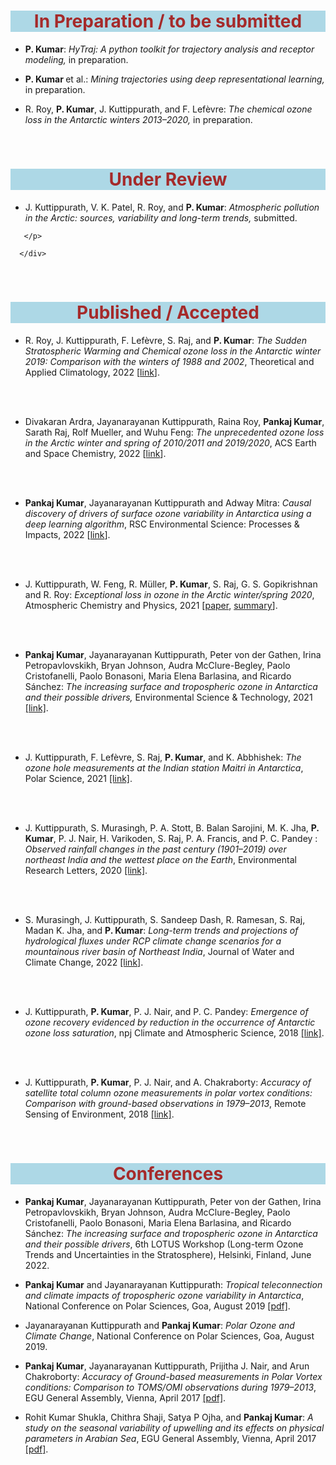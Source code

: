 <!--
.. title: publications
.. slug: paper
.. date: 2020-05-04 20:18:18 UTC
.. tags:
.. category:
.. link:
.. description:
.. type: text
.. hidetitle: True
-->

<style type="text/css">
  p a{
  text-decoration: underline;
}
</style>


<!--For Altmetric badges-->
<script type='text/javascript' src='https://d1bxh8uas1mnw7.cloudfront.net/assets/embed.js'></script>
	
<!--For Dimensions badges-->
<script async src="https://badge.dimensions.ai/badge.js" charset="utf-8"></script>


<h1 style="background-color: #ADD8E6; color:#A52A2A" align='center'>In Preparation / to be submitted</h1>

<div class="card-deck">
  <div class="card">
    <div class="card-body">
      <p class="card-text" align='left'>

<ul>

<li>
<p><strong>P. Kumar</strong>: <em>HyTraj: A python toolkit for trajectory analysis and receptor modeling,</em> in preparation.</p>
</li>

<li>
<p><strong>P. Kumar </strong> et al.: <em>Mining trajectories using deep representational learning,</em> in preparation.</p>
</li>

<li>
<p>R. Roy, <strong>P. Kumar</strong>, J. Kuttippurath, and F. Lefèvre: <em>The chemical ozone loss in the Antarctic winters 2013–2020,</em> in preparation.</p>
</li>
</ul>

 </p> 
    </div>
  </div>
</div>

<br/>


<h1 style="background-color: #ADD8E6; color:#A52A2A" align='center'>Under Review</h1>

<div class="card-deck">
  <div class="card">
    <div class="card-body">
      <p class="card-text" align='left'>

<ul>

<li>
<p>J. Kuttippurath, V. K. Patel, R. Roy, and <strong>P. Kumar</strong>: <em>Atmospheric pollution in the Arctic: sources, variability and long-term trends,</em> submitted.</p>
</li>


</ul>

       </p>
    
      </div>
   </div>
</div>

<br/>

<h1 style="background-color: #ADD8E6; color:#A52A2A" align='center'>Published / Accepted</h1>

<div class="card-deck">
  <div class="card">
    <div class="card-body">
      <p class="card-text" align='left'>

<ul>


<li>
<p>R. Roy, J. Kuttippurath, F. Lefèvre, S. Raj, and <strong>P. Kumar</strong>: <em>The Sudden Stratospheric Warming and Chemical ozone loss in the Antarctic winter 2019: Comparison with the winters of 1988 and 2002</em>, Theoretical and Applied Climatology, 2022 [<a href="https://doi.org/10.1007/s00704-022-04031-6">link</a>].</p>

<div class="container">
<div class="row">

<div class='col-lg-4 col-md-11.1 col-sm-11.1 col-11.1 ml-auto'>
  <div data-badge-type='medium-donut' class='altmetric-embed' data-doi='10.1007/s00704-022-04031-6' data-badge-popover="right"></div>
  <p></p>
</div>


<div class='col-lg-4 col-md-11.1 col-sm-11.1 col-11.1 ml-auto'>
<div class="__dimensions_badge_embed__" data-doi="10.1007/s00704-022-04031-6" data-legend="hover-right"></div>
</div>
</div>
</div>

<BR> <BR>
</li>

<li>
<p>Divakaran Ardra, Jayanarayanan Kuttippurath, Raina Roy, <strong>Pankaj Kumar</strong>, Sarath Raj, Rolf Mueller, and Wuhu Feng: <em>The unprecedented ozone loss in the Arctic winter and spring of 2010/2011 and 2019/2020</em>, ACS Earth and Space Chemistry, 2022 [<a href="https://doi.org/10.1021/acsearthspacechem.1c00333">link</a>].</p>

<div class="container">
<div class="row">

<div class='col-lg-4 col-md-11.1 col-sm-11.1 col-11.1 ml-auto'>
  <div data-badge-type='medium-donut' class='altmetric-embed' data-doi='10.1021/acsearthspacechem.1c00333' data-badge-popover="right"></div>
  <p></p>
</div>


<div class='col-lg-4 col-md-11.1 col-sm-11.1 col-11.1 ml-auto'>
<div class="__dimensions_badge_embed__" data-doi="10.1021/acsearthspacechem.1c00333" data-legend="hover-right"></div>
</div>
</div>
</div>

<BR> <BR>


</li>


<li>

<p><strong>Pankaj Kumar</strong>, Jayanarayanan Kuttippurath and Adway Mitra: <em>Causal discovery of drivers of surface ozone variability in Antarctica using a deep learning algorithm</em>, RSC Environmental Science: Processes & Impacts, 2022 [<a href="https://doi.org/10.1039/D1EM00383F">link</a>].</p>

<div class="container">
<div class="row">

<div class='col-lg-4 col-md-11.1 col-sm-11.1 col-11.1 ml-auto'>
  <div data-badge-type='medium-donut' class='altmetric-embed' data-doi='10.1039/D1EM00383F' data-badge-popover="right"></div>
  <p></p>
</div>


<div class='col-lg-4 col-md-11.1 col-sm-11.1 col-11.1 ml-auto'>
<div class="__dimensions_badge_embed__" data-doi="10.1039/D1EM00383F" data-legend="hover-right"></div>
</div>
</div>
</div>

<BR> <BR>


</li>

<li>
<p>J. Kuttippurath, W. Feng, R. Müller, <strong>P. Kumar</strong>, S. Raj, G. S. Gopikrishnan and R. Roy: <em>Exceptional loss in ozone in the Arctic winter/spring 2020</em>, Atmospheric Chemistry and Physics, 2021 [<a href="https://acp.copernicus.org/articles/21/14019/2021/">paper</a>, <a href="/images/posters/ACP_01.png"> summary</a>].</p>

<div class="container">
<div class="row">

<div class='col-lg-4 col-md-11.1 col-sm-11.1 col-11.1 ml-auto'>
  <div data-badge-type='medium-donut' class='altmetric-embed' data-doi='10.5194/acp-21-14019-2021' data-badge-popover="right"></div>
  <p></p>
</div>


<div class='col-lg-4 col-md-11.1 col-sm-11.1 col-11.1 ml-auto'>

<div class="__dimensions_badge_embed__" data-doi="10.5194/acp-21-14019-2021" data-legend="hover-right"></div>

</div>
</div>
</div>

<BR> <BR>

</li>


<li>
<p><strong>Pankaj Kumar</strong>, Jayanarayanan Kuttippurath, Peter von der Gathen, Irina Petropavlovskikh, Bryan Johnson, Audra McClure-Begley, Paolo Cristofanelli, Paolo Bonasoni, Maria Elena Barlasina, and Ricardo Sánchez: <em>The increasing surface and tropospheric ozone in Antarctica and their possible drivers,</em> Environmental Science &amp; Technology, 2021 <a href="https://doi.org/10.1021/acs.est.0c08491">[link]</a>.</p>

<div class="container">
<div class="row">

<div class='col-lg-4 col-md-11.1 col-sm-11.1 col-11.1 ml-auto'>
<div data-badge-type='medium-donut' class='altmetric-embed' data-doi='10.1021/acs.est.0c08491' data-badge-popover="right"></div>
<p></p>
</div>


<div class='col-lg-4 col-md-11.1 col-sm-11.1 col-11.1 ml-auto'>

 <div class="__dimensions_badge_embed__" data-doi="10.1021/acs.est.0c08491" data-legend="hover-right"></div>

</div>

</div>
</div>

<BR> <BR>

</li>

<li><p>J. Kuttippurath, F. Lefèvre, S. Raj, <strong>P. Kumar</strong>, and K. Abbhishek: <em>The ozone hole measurements at the Indian station Maitri in Antarctica</em>, Polar Science, 2021 <a href="https://www.sciencedirect.com/science/article/abs/pii/S1873965221000785?via%3Dihub">[link]</a>.</p>


<div class="container">
<div class="row">

<div class='col-lg-4 col-md-11.1 col-sm-11.1 col-11.1 ml-auto'>
  <div data-badge-type='medium-donut' class='altmetric-embed' data-doi='10.1016/j.polar.2021.100701' data-badge-popover="right"></div>
  <p></p>
</div>


<div class='col-lg-4 col-md-11.1 col-sm-11.1 col-11.1 ml-auto'>
 <div class="__dimensions_badge_embed__" data-doi="10.1016/j.polar.2021.100701" data-legend="hover-right"></div>
</div>
</div>
</div>

<BR> <BR>

</li>

<li>
<p>J. Kuttippurath, S. Murasingh, P. A. Stott, B. Balan Sarojini, M. K. Jha, <strong>P. Kumar</strong>, P. J. Nair, H. Varikoden, S. Raj, P. A. Francis, and P. C. Pandey : <em>Observed rainfall changes in the past century (1901–2019) over northeast India and the wettest place on the Earth</em>, Environmental Research Letters, 2020 <a href="https://iopscience.iop.org/article/10.1088/1748-9326/abcf78?fbclid=IwAR066jF_yX5CrEPCfxP_42rZVC6mb5co9xOU90rKc3vPcwbtK0Fj-lNSnmY">[link]</a>.</p>

<div class="container">
<div class="row">

<div class='col-lg-4 col-md-11.1 col-sm-11.1 col-11.1 ml-auto'>
  <div data-badge-type='medium-donut' class='altmetric-embed' data-doi='10.1088/1748-9326/abcf78' data-badge-popover="right"></div>
  <p></p>
</div>


<div class='col-lg-4 col-md-11.1 col-sm-11.1 col-11.1 ml-auto'>
 <div class="__dimensions_badge_embed__" data-doi="10.1088/1748-9326/abcf78" data-legend="hover-right"></div>
</div>
</div>
</div>

<BR> <BR>

</li>

<li>
<p>S. Murasingh, J. Kuttippurath, S. Sandeep Dash, R. Ramesan, S. Raj, Madan K. Jha, and <strong>P. Kumar</strong>: <em>Long-term trends and projections of hydrological fluxes under RCP climate change scenarios for a mountainous river basin of Northeast India</em>, Journal of Water and Climate Change, 2022 <a href="https://doi.org/10.2166/wcc.2022.424">[link]</a>.</p>

<div class="container">
<div class="row">

<div class='col-lg-4 col-md-11.1 col-sm-11.1 col-11.1 ml-auto'>
  <div data-badge-type='medium-donut' class='altmetric-embed' data-doi='10.2166/wcc.2022.424' data-badge-popover="right"></div>
  <p></p>
</div>


<div class='col-lg-4 col-md-11.1 col-sm-11.1 col-11.1 ml-auto'>
  <div class="__dimensions_badge_embed__" data-doi="10.2166/wcc.2022.424" data-legend="hover-right"></div>
</div>
</div>
</div>

<BR> <BR>
</li>


<li>
<p>J. Kuttippurath, <strong>P. Kumar</strong>, P. J. Nair,  and P. C. Pandey: <em>Emergence of ozone recovery evidenced by reduction in the occurrence of Antarctic ozone loss saturation</em>, npj Climate and Atmospheric Science, 2018 <a href="https://www.nature.com/articles/s41612-018-0052-6">[link]</a>.</p>

<div class="container">
<div class="row">

<div class='col-lg-4 col-md-11.1 col-sm-11.1 col-11.1 ml-auto'>
  <div data-badge-type='medium-donut' class='altmetric-embed' data-doi='10.1038/s41612-018-0052-6' data-badge-popover="right"></div>
  <p></p>
</div>


<div class='col-lg-4 col-md-11.1 col-sm-11.1 col-11.1 ml-auto'>
  <div class="__dimensions_badge_embed__" data-doi="10.1038/s41612-018-0052-6" data-legend="hover-right"></div>
</div>
</div>
</div>

<BR> <BR>

</li>
<li>
<p>J. Kuttippurath, <strong>P. Kumar</strong>, P. J. Nair, and A. Chakraborty: <em>Accuracy of satellite total column ozone measurements in polar vortex conditions: Comparison with ground-based observations in 1979–2013</em>, Remote Sensing of Environment, 2018 <a href="https://www.sciencedirect.com/science/article/abs/pii/S0034425718300671">[link]</a>. </p>

<div class="container">
<div class="row">

<div class='col-lg-4 col-md-11.1 col-sm-11.1 col-11.1 ml-auto'>
  <div data-badge-type='medium-donut' class='altmetric-embed' data-doi='10.1016/j.rse.2018.02.054' data-badge-popover="right"></div>
  <p></p>
</div>


<div class='col-lg-4 col-md-11.1 col-sm-11.1 col-11.1 ml-auto'>
  <div class="__dimensions_badge_embed__" data-doi="10.1016/j.rse.2018.02.054" data-legend="hover-right"></div>
</div>
</div>
</div>

</li>
</ul>
 </p> 
    </div>
  </div>
</div>

<br/>

<h1 style="background-color: #ADD8E6; color:#A52A2A" align='center'>Conferences</h1>

<div class="card-deck">
  <div class="card">
    <div class="card-body">
      <p class="card-text">
      
<ul>
<li><p><strong>Pankaj Kumar</strong>, Jayanarayanan Kuttippurath, Peter von der Gathen, Irina Petropavlovskikh, Bryan Johnson, Audra McClure-Begley, Paolo Cristofanelli, Paolo Bonasoni, Maria Elena Barlasina, and Ricardo Sánchez: <em>The increasing surface and tropospheric ozone in Antarctica and their possible drivers</em>, 6th LOTUS Workshop (Long-term Ozone Trends and Uncertainties in the Stratosphere), Helsinki, Finland, June 2022.</p></li>
<li><p><strong>Pankaj Kumar</strong> and Jayanarayanan Kuttippurath: <em>Tropical teleconnection and climate impacts of tropospheric ozone variability in Antarctica</em>, National Conference on Polar Sciences, Goa, August 2019 <a href="/ncps2019.pdf">[pdf]</a>.</p></li>
<li><p>Jayanarayanan Kuttippurath and <strong>Pankaj Kumar</strong>: <em>Polar Ozone and Climate Change</em>, National Conference on Polar Sciences, Goa, August 2019.</p></li>
<li><p><strong>Pankaj Kumar</strong>, Jayanarayanan Kuttippurath, Prijitha J. Nair, and Arun Chakroborty: <em>Accuracy of Ground-based measurements in Polar Vortex conditions: Comparison to TOMS/OMI observations during 1979–2013</em>, EGU General Assembly, Vienna, April 2017 <a href="https://meetingorganizer.copernicus.org/EGU2017/EGU2017-10311-1.pdf">[pdf]</a>.</p></li>
<li><p>Rohit Kumar Shukla, Chithra Shaji, Satya P Ojha, and <strong>Pankaj Kumar</strong>: <em>A study on the seasonal variability of upwelling and its effects on physical parameters in Arabian Sea</em>, EGU General Assembly, Vienna, April 2017 <a href="https://meetingorganizer.copernicus.org/EGU2017/EGU2017-19355-4.pdf">[pdf]</a>.</p></li>
</ul>

 </p> 
    </div>
  </div>
</div>
